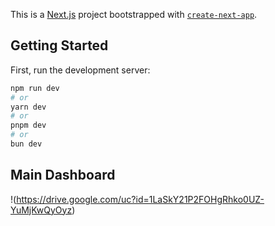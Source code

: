 This is a [Next.js](https://nextjs.org/) project bootstrapped with [`create-next-app`](https://github.com/vercel/next.js/tree/canary/packages/create-next-app).

## Getting Started

First, run the development server:

```bash
npm run dev
# or
yarn dev
# or
pnpm dev
# or
bun dev
```
## Main Dashboard
!(https://drive.google.com/uc?id=1LaSkY21P2FOHgRhko0UZ-YuMjKwQyOyz)


